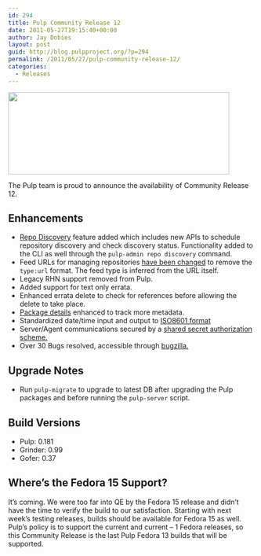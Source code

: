 ```yaml
---
id: 294
title: Pulp Community Release 12
date: 2011-05-27T19:15:40+00:00
author: Jay Dobies
layout: post
guid: http://blog.pulpproject.org/?p=294
permalink: /2011/05/27/pulp-community-release-12/
categories:
  - Releases
---
```

<img src="http://website-pulp.rhcloud.com/wp-content/uploads/2011/05/cr-12-2.png" alt="" title="cr-12-2" width="451" height="167" class="alignnone size-full wp-image-295" srcset="http://www.pulpproject.org/wp-content/uploads/2011/05/cr-12-2-300x111.png 300w, http://www.pulpproject.org/wp-content/uploads/2011/05/cr-12-2.png 451w" sizes="(max-width: 451px) 100vw, 451px" />

The Pulp team is proud to announce the availability of Community Release 12.

## Enhancements

  * [Repo Discovery](http://pulpproject.org/ug/UGRepo.html#discovery) feature added which includes new APIs to schedule repository discovery and check discovery status. Functionality added to the CLI as well through the `pulp-admin repo discovery` command.
  * Feed URLs for managing repositories [have been changed](http://pulpproject.org/ug/UGRepo.html#crud) to remove the `type:url` format. The feed type is inferred from the URL itself.
  * Legacy RHN support removed from Pulp.
  * Added support for text only errata.
  * Enhanced errata delete to check for references before allowing the delete to take place.
  * [Package details](https://fedorahosted.org/pulp/wiki/PackageDetails) enhanced to track more metadata.
  * Standardized date/time input and output to [ISO8601 format](https://fedorahosted.org/pulp/wiki/DateAndTimeFormats)
  * Server/Agent communications secured by a [shared secret authorization scheme.](https://fedorahosted.org/pulp/wiki/Agent#Authorization)
  * Over 30 Bugs resolved, accessible through [bugzilla.](https://bugzilla.redhat.com/buglist.cgi?target_release=Sprint%2023&#038;query_format=advanced&#038;product=Pulp&#038;classification=Other)

## Upgrade Notes

  * Run `pulp-migrate` to upgrade to latest DB after upgrading the Pulp packages and before running the `pulp-server` script.

## Build Versions

  * Pulp: 0.181
  * Grinder: 0.99
  * Gofer: 0.37

## Where&#8217;s the Fedora 15 Support?

It&#8217;s coming. We were too far into QE by the Fedora 15 release and didn&#8217;t have the time to verify the build to our satisfaction. Starting with next week&#8217;s testing releases, builds should be available for Fedora 15 as well. Pulp&#8217;s policy is to support the current and current &#8211; 1 Fedora releases, so this Community Release is the last Pulp Fedora 13 builds that will be supported.